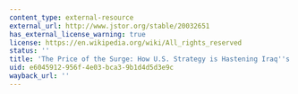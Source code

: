 ```yaml
---
content_type: external-resource
external_url: http://www.jstor.org/stable/20032651
has_external_license_warning: true
license: https://en.wikipedia.org/wiki/All_rights_reserved
status: ''
title: 'The Price of the Surge: How U.S. Strategy is Hastening Iraq''s Demise'
uid: e6045912-956f-4e03-bca3-9b1d4d5d3e9c
wayback_url: ''
---
```


